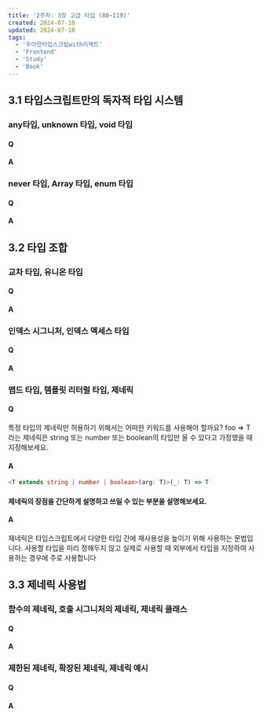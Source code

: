 ```yaml
---
title: '2주차: 3장 고급 타입 (80~119)'
created: 2024-07-10
updated: 2024-07-10
tags:
  - '우아한타입스크립with리액트'
  - 'Frontend'
  - 'Study'
  - 'Book'
---
```



## 3.1 타입스크립트만의 독자적 타입 시스템

### any타입, unknown 타입, void 타입

#### Q

#### A

### never 타입, Array 타입, enum 타입

#### Q

#### A

## 3.2 타입 조합

### 교차 타입, 유니온 타입

#### Q

#### A

### 인덱스 시그니처, 인덱스 엑세스 타입

#### Q

#### A

### 맵드 타입, 템플릿 리터럴 타입, 제네릭

#### Q 
특정 타입의 제네릭만 허용하기 위해서는 어떠한 키워드를 사용해야 할까요? foo => T라는 제네릭은 string 또는 number 또는 boolean의 타입만 올 수 있다고 가정했을 때 지정해보세요.

#### A 
``` typescript
<T extends string | number | boolean>(arg: T)>(_: T) => T
```
#### 제네릭의 장점을 간단하게 설명하고 쓰일 수 있는 부분을 설명해보세요.

#### A 
재네릭은 타입스크립트에서 다양한 타입 간에 재사용성을 높이기 위해 사용하는 문법입니다.
사용할 타입을 미리 정해두지 않고 실제로 사용할 때 외부에서 타입을 지정하여 사용하는 경우에 주로 사용합니다

## 3.3 제네릭 사용법

### 함수의 제네릭, 호출 시그니처의 제네릭, 제네릭 클래스

#### Q

#### A

### 제한된 제네릭, 확장된 제네릭, 제네릭 예시

#### Q

#### A
